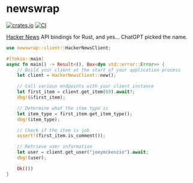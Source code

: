 # newswrap

[![crates.io](https://github.com/JoeyMckenzie/newswrap/actions/workflows/publish-crate.yml/badge.svg)](https://github.com/JoeyMckenzie/newswrap/actions/workflows/publish-crate.yml) [![CI](https://github.com/JoeyMckenzie/newswrap/actions/workflows/build-ci.yml/badge.svg)](https://github.com/JoeyMckenzie/newswrap/actions/workflows/build-ci.yml)

[Hacker News](https://news.ycombinator.com/) API bindings for Rust, and yes... ChatGPT picked the name.

```rust
use newswrap::client::HackerNewsClient;

#[tokio::main]
async fn main() -> Result<(), Box<dyn std::error::Error>> {
    // Build your client at the start of your application process
    let client = HackerNewsClient::new();

    // Call various endpoints with your client instance
    let first_item = client.get_item(69).await?;
    dbg!(&first_item);

    // Determine what the item type is
    let item_type = first_item.get_item_type();
    dbg!(item_type);

    // Check if the item is job
    assert!(first_item.is_comment());

    // Retrieve user information
    let user = client.get_user("joeymckenzie").await;
    dbg!(user);

    Ok(())
}
```
